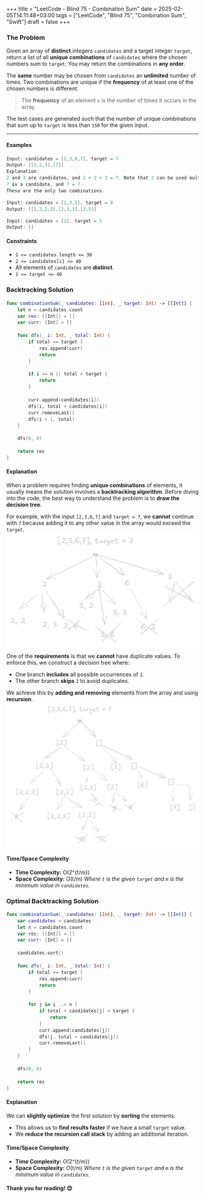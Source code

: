 +++
title = "LeetCode - Blind 75 - Combination Sum"
date = 2025-02-05T14:11:48+03:00
tags = ["LeetCode", "Blind 75", "Combination Sum", "Swift"]
draft = false
+++

### The Problem  
Given an array of **distinct** integers `candidates` and a target integer `target`, return a list of all **unique combinations** of `candidates` where the chosen numbers sum to `target`. You may return the combinations in **any order**.

The **same** number may be chosen from `candidates` an **unlimited** number of times. Two combinations are unique if the **frequency** of at least one of the chosen numbers is different.

> The **frequency** of an element `x` is the number of times it occurs in the array.

The test cases are generated such that the number of unique combinations that sum up to `target` is less than `150` for the given input.

---

#### Examples  

```swift
Input: candidates = [2,3,6,7], target = 7
Output: [[2,2,3],[7]]
Explanation:
2 and 3 are candidates, and 2 + 2 + 3 = 7. Note that 2 can be used multiple times.
7 is a candidate, and 7 = 7.
These are the only two combinations.
```

```swift
Input: candidates = [2,3,5], target = 8
Output: [[2,2,2,2],[2,3,3],[3,5]]
```

```swift
Input: candidates = [2], target = 1
Output: []
```

#### Constraints  
* `1 <= candidates.length <= 30`  
* `2 <= candidates[i] <= 40`  
* All elements of `candidates` are **distinct**.  
* `1 <= target <= 40`  

### Backtracking Solution  

```swift
func combinationSum(_ candidates: [Int], _ target: Int) -> [[Int]] {
    let n = candidates.count
    var res: [[Int]] = []
    var curr: [Int] = []

    func dfs(_ i: Int, _ total: Int) {
        if total == target {
            res.append(curr)
            return
        }

        if i >= n || total > target {
            return
        }

        curr.append(candidates[i])
        dfs(i, total + candidates[i])
        curr.removeLast()
        dfs(i + 1, total)
    }

    dfs(0, 0)

    return res
}
```

#### Explanation  
When a problem requires finding **unique combinations** of elements, it usually means the solution involves a **backtracking algorithm**. Before diving into the code, the best way to understand the problem is to **draw the decision tree**.  

For example, with the input `[2,3,6,7]` and `target = 7`, we **cannot** continue with `7` because adding it to any other value in the array would exceed the `target`.  
![alt image](images/p-39-1.png#center)  

One of the **requirements** is that we **cannot** have duplicate values. To enforce this, we construct a decision tree where:  
- One branch **includes** all possible occurrences of `2`.  
- The other branch **skips** `2` to avoid duplicates.  

We achieve this by **adding and removing** elements from the array and using **recursion**.  
![alt image](images/p-39-2.png#center)  

#### Time/Space Complexity  
* **Time Complexity:** O(2^{t/m}) 
* **Space Complexity:** O(t/m)
  *Where `t` is the given `target` and `m` is the minimum value in `candidates`.*  

### Optimal Backtracking Solution  

```swift
func combinationSum(_ candidates: [Int], _ target: Int) -> [[Int]] {
    var candidates = candidates
    let n = candidates.count
    var res: [[Int]] = []
    var curr: [Int] = []

    candidates.sort()

    func dfs(_ i: Int, _ total: Int) {
        if total == target {
            res.append(curr)
            return
        }

        for j in i ..< n {
            if total + candidates[j] > target {
                return
            }
            curr.append(candidates[j])
            dfs(j, total + candidates[j])
            curr.removeLast()
        }
    }

    dfs(0, 0)

    return res
}
```

#### Explanation  
We can **slightly optimize** the first solution by **sorting** the elements.  
- This allows us to **find results faster** if we have a small `target` value.  
- We **reduce the recursion call stack** by adding an additional iteration.  

#### Time/Space Complexity  
* **Time Complexity:** O(2^{t/m}) 
* **Space Complexity:** O(t/m) 
  *Where `t` is the given `target` and `m` is the minimum value in `candidates`.*  

#### Thank you for reading! 😊
